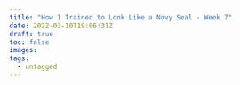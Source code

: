 ```yaml
---
title: "How I Trained to Look Like a Navy Seal - Week 7"
date: 2022-03-10T19:06:31Z
draft: true
toc: false
images:
tags:
  - untagged
---
```

